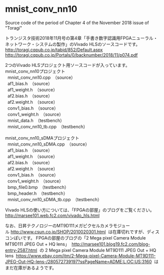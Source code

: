 # mnist_conv_nn10
Source code of the period of Chapter 4 of the November 2018 issue of "Toragi"

トランジスタ技術2018年11月号の第4章「手書き数字認識用FPGAニューラル・ネットワーク・システムの製作」のVivado HLSのソースコードです。<br>
http://toragi.cqpub.co.jp/tabid/852/Default.aspx<br>
http://toragi.cqpub.co.jp/Portals/0/backnumber/2018/11/p074.pdf

2つのVivado HLSプロジェクト用ソースコードが入っています。<br>
mnist_conv_nn10プロジェクト<br>
&nbsp;&nbsp;mnist_conv_nn10.cpp　（source）<br>
&nbsp;&nbsp;af1_bias.h　（source）<br>
&nbsp;&nbsp;af1_weight.h　（source）<br>
&nbsp;&nbsp;af2.bias.h　（source）<br>
&nbsp;&nbsp;af2.weight.h　（source）<br>
&nbsp;&nbsp;conv1_bias.h　（source）<br>
&nbsp;&nbsp;conv1_weight.h　（source）<br>
&nbsp;&nbsp;mnist_data.h　（testbench）<br>
&nbsp;&nbsp;mnist_conv_nn10_tb.cpp　（testbench）<br>
 <br>
mnist_conv_nn10_sDMAプロジェクト<br>
&nbsp;&nbsp;mnist_conv_nn10_sDMA.cpp　（source）<br>
&nbsp;&nbsp;af1_bias.h　（source）<br>
&nbsp;&nbsp;af1_weight.h　（source）<br>
&nbsp;&nbsp;af2.bias.h　（source）<br>
&nbsp;&nbsp;af2.weight.h　（source）<br>
&nbsp;&nbsp;conv1_bias.h　（source）<br>
&nbsp;&nbsp;conv1_weight.h　（source）<br>
&nbsp;&nbsp;bmp_file0.bmp　（testbench）<br>
&nbsp;&nbsp;bmp_header.h　（testbench）<br>
&nbsp;&nbsp;mnist_conv_nn10_sDMA_tb.cpp　（testbench）<br>
 
Vivado HLSの使い方については、「FPGAの部屋」のブログをご覧ください。<br>
http://marsee101.web.fc2.com/vivado_hls.html

なお、日昇テクノロジーのMT9D111メガピクセルカメラモジュール&nbsp;http://www.csun.co.jp/SHOP/2010020301.html &nbsp;は在庫切れですが、ディスコンぽいです。
FPGAの部屋のブログの「2 Mega pixel Camera Module MT9D111 JPEG Out + HQ lens」&nbsp; http://marsee101.blog19.fc2.com/blog-entry-2587.html &nbsp;の 2 Mega pixel Camera Module MT9D111 JPEG Out + HQ lens &nbsp;https://www.ebay.com/itm/2-Mega-pixel-Camera-Module-MT9D111-JPEG-Out-HQ-lens-/280572739197?ssPageName=ADME:L:OC:US:3160 &nbsp;はまだ在庫があるようです。
